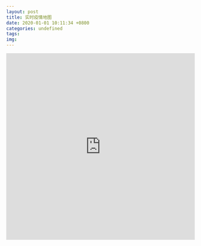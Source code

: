 ```yaml
---
layout: post
title: 实时疫情地图
date: 2020-01-01 10:11:34 +0800
categories: undefined
tags: 
img: 
---
```

<iframe src="https://www.lovestu.com/api/project/cnmapyinqing/obj.php" height="500" frameborder="no" border="0" width="100%"> </iframe>